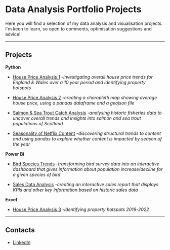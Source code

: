 # Data Analysis Portfolio Projects

Here you will find a selection of my data analysis and visualisation projects.
I'm keen to learn, so open to comments, optimisation suggestions and advice!
<hr>

## Projects



**Python**

  - [House Price Analysis 1](https://github.com/IsabelWh/DataAnalysisProjects/blob/main/House%20Price%20Analysis.ipynb) <i> -investigating overall house price trends for England & Wales over a 10 year period and identifying property hotspots</i>
    

  - [House Price Analysis 2](https://github.com/IsabelWh/DataAnalysisProjects/blob/main/Choropleth.ipynb) <i> -creating a choropleth map showing average house price, using a pandas dataframe and a geojson file</i>
  
  
  - [Salmon & Sea Trout Catch Analysis](https://github.com/IsabelWh/DataAnalysisProjects/blob/main/Fisheries.ipynb) <i> -analysing historic fisheries data to uncover overall trends and insights into salmon and sea trout populations of Scotland</i>
  

  - [Seasonality of Netflix Content](/netflix-seasonality.ipynb) <i> -discovering structural trends to content and using pandas to explore whether content is impacted by season of the year</i>



**Power Bi**

  - [Bird Species Trends](https://github.com/IsabelWh/DataAnalysisProjects/blob/main/Bird_Trends.md) <i> -transforming bird survey data into an interactive dashboard that gives information about population increase/decline for a given species of bird</i>
  

  - [Sales Data Analysis](https://github.com/IsabelWh/DataAnalysisProjects/blob/main/AWdashboard.md) <i> -creating an interactive sales report that displays KPIs and other key information based on historic sales data</i>


**Excel**

- [House Price Analysis 3](https://github.com/IsabelWh/DataAnalysisProjects/blob/main/HousePrice3.md) <i> -identifying property hotspots 2019-2022</i>

<hr>

## Contacts

 - [LinkedIn](https://www.linkedin.com/in/isabel-a-whitaker-42b385299)
